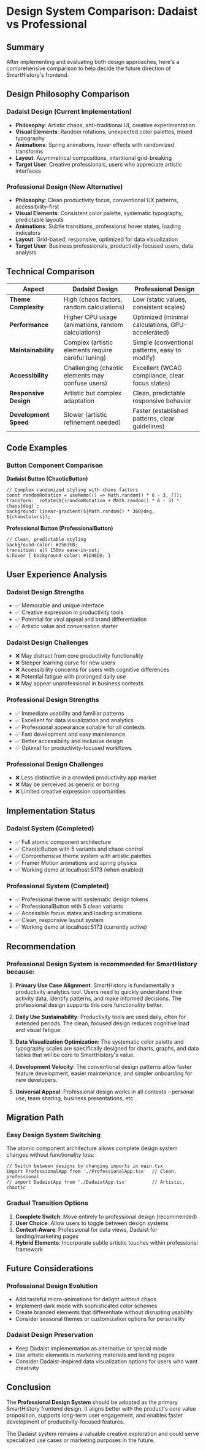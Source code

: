 # Design System Comparison: Dadaist vs Professional

## Summary
After implementing and evaluating both design approaches, here's a comprehensive comparison to help decide the future direction of SmartHistory's frontend.

## Design Philosophy Comparison

### Dadaist Design (Current Implementation)
- **Philosophy**: Artistic chaos, anti-traditional UI, creative experimentation
- **Visual Elements**: Random rotations, unexpected color palettes, mixed typography
- **Animations**: Spring animations, hover effects with randomized transforms
- **Layout**: Asymmetrical compositions, intentional grid-breaking
- **Target User**: Creative professionals, users who appreciate artistic interfaces

### Professional Design (New Alternative)
- **Philosophy**: Clean productivity focus, conventional UX patterns, accessibility-first
- **Visual Elements**: Consistent color palette, systematic typography, predictable layouts
- **Animations**: Subtle transitions, professional hover states, loading indicators
- **Layout**: Grid-based, responsive, optimized for data visualization
- **Target User**: Business professionals, productivity-focused users, data analysts

## Technical Comparison

| Aspect | Dadaist Design | Professional Design |
|--------|----------------|-------------------|
| **Theme Complexity** | High (chaos factors, random calculations) | Low (static values, consistent scales) |
| **Performance** | Higher CPU usage (animations, random calculations) | Optimized (minimal calculations, GPU-accelerated) |
| **Maintainability** | Complex (artistic elements require careful tuning) | Simple (conventional patterns, easy to modify) |
| **Accessibility** | Challenging (chaotic elements may confuse users) | Excellent (WCAG compliance, clear focus states) |
| **Responsive Design** | Artistic but complex adaptation | Clean, predictable responsive behavior |
| **Development Speed** | Slower (artistic refinement needed) | Faster (established patterns, clear guidelines) |

## Code Examples

### Button Component Comparison

**Dadaist Button (ChaoticButton)**
```tsx
// Complex randomized styling with chaos factors
const randomRotation = useMemo(() => Math.random() * 6 - 3, []);
transform: `rotate(${(randomRotation + Math.random() * 6 - 3) * chaos}deg)`;
background: linear-gradient(${Math.random() * 360}deg, ${chaosColors});
```

**Professional Button (ProfessionalButton)**
```tsx
// Clean, predictable styling
background-color: #2563EB;
transition: all 150ms ease-in-out;
&:hover { background-color: #1D4ED8; }
```

## User Experience Analysis

### Dadaist Design Strengths
- ✅ Memorable and unique interface
- ✅ Creative expression in productivity tools
- ✅ Potential for viral appeal and brand differentiation
- ✅ Artistic value and conversation starter

### Dadaist Design Challenges
- ❌ May distract from core productivity functionality
- ❌ Steeper learning curve for new users
- ❌ Accessibility concerns for users with cognitive differences
- ❌ Potential fatigue with prolonged daily use
- ❌ May appear unprofessional in business contexts

### Professional Design Strengths
- ✅ Immediate usability and familiar patterns
- ✅ Excellent for data visualization and analytics
- ✅ Professional appearance suitable for all contexts
- ✅ Fast development and easy maintenance
- ✅ Better accessibility and inclusive design
- ✅ Optimal for productivity-focused workflows

### Professional Design Challenges
- ❌ Less distinctive in a crowded productivity app market
- ❌ May be perceived as generic or boring
- ❌ Limited creative expression opportunities

## Implementation Status

### Dadaist System (Completed)
- ✅ Full atomic component architecture
- ✅ ChaoticButton with 5 variants and chaos control
- ✅ Comprehensive theme system with artistic palettes
- ✅ Framer Motion animations and spring physics
- ✅ Working demo at localhost:5173 (when enabled)

### Professional System (Completed)
- ✅ Professional theme with systematic design tokens
- ✅ ProfessionalButton with 5 clean variants
- ✅ Accessible focus states and loading animations
- ✅ Clean, responsive layout system
- ✅ Working demo at localhost:5173 (currently active)

## Recommendation

### **Professional Design System** is recommended for SmartHistory because:

1. **Primary Use Case Alignment**: SmartHistory is fundamentally a productivity analytics tool. Users need to quickly understand their activity data, identify patterns, and make informed decisions. The professional design supports this core functionality better.

2. **Daily Use Sustainability**: Productivity tools are used daily, often for extended periods. The clean, focused design reduces cognitive load and visual fatigue.

3. **Data Visualization Optimization**: The systematic color palette and typography scales are specifically designed for charts, graphs, and data tables that will be core to SmartHistory's value.

4. **Development Velocity**: The conventional design patterns allow faster feature development, easier maintenance, and simpler onboarding for new developers.

5. **Universal Appeal**: Professional design works in all contexts - personal use, team sharing, business presentations, etc.

## Migration Path

### Easy Design System Switching
The atomic component architecture allows complete design system changes without functionality loss:

```tsx
// Switch between designs by changing imports in main.tsx
import ProfessionalApp from './ProfessionalApp.tsx'  // Clean, professional
// import DadaistApp from './DadaistApp.tsx'         // Artistic, chaotic
```

### Gradual Transition Options
1. **Complete Switch**: Move entirely to professional design (recommended)
2. **User Choice**: Allow users to toggle between design systems
3. **Context-Aware**: Professional for data views, Dadaist for landing/marketing pages
4. **Hybrid Elements**: Incorporate subtle artistic touches within professional framework

## Future Considerations

### Professional Design Evolution
- Add tasteful micro-animations for delight without chaos
- Implement dark mode with sophisticated color schemes
- Create branded elements that differentiate without disrupting usability
- Consider seasonal themes or customization options for personality

### Dadaist Design Preservation
- Keep Dadaist implementation as alternative or special mode
- Use artistic elements in marketing materials and landing pages
- Consider Dadaist-inspired data visualization options for users who want creativity

## Conclusion

The **Professional Design System** should be adopted as the primary SmartHistory frontend design. It aligns better with the product's core value proposition, supports long-term user engagement, and enables faster development of productivity-focused features.

The Dadaist system remains a valuable creative exploration and could serve specialized use cases or marketing purposes in the future.